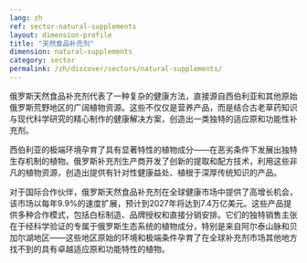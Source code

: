 ```yaml
---
lang: zh
ref: sector-natural-supplements
layout: dimension-profile
title: "天然食品补充剂"
dimension: natural-supplements
category: sector
permalink: /zh/discover/sectors/natural-supplements/
---
```


俄罗斯天然食品补充剂代表了一种复杂的健康方法，直接源自西伯利亚和其他原始俄罗斯荒野地区的广阔植物资源。这些不仅仅是营养产品，而是结合古老草药知识与现代科学研究的精心制作的健康解决方案，创造出一类独特的适应原和功能性补充剂。

西伯利亚的极端环境孕育了具有显著特性的植物成分——在恶劣条件下发展出独特生存机制的植物。俄罗斯补充剂生产商开发了创新的提取和配方技术，利用这些非凡的植物资源，创造出提供有针对性健康益处、植根于深厚传统知识的产品。

对于国际合作伙伴，俄罗斯天然食品补充剂在全球健康市场中提供了高增长机会，该市场以每年9.9%的速度扩展，预计到2027年将达到7.4万亿美元。这些产品提供多种合作模式，包括白标制造、品牌授权和直接分销安排。它们的独特销售主张在于经科学验证的专属于俄罗斯生态系统的植物成分，特别是来自阿尔泰山脉和贝加尔湖地区——这些地区原始的环境和极端条件孕育了在全球补充剂市场其他地方找不到的具有卓越适应原和功能特性的植物。

